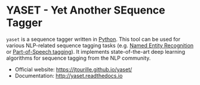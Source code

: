 # YASET - Yet Another SEquence Tagger 

`yaset` is a sequence tagger written in [Python](https://www.python.org/). This tool can be used for various NLP-related sequence tagging tasks (e.g. [Named Entity Recognition](https://en.wikipedia.org/wiki/Named-entity_recognition) or [Part-of-Speech tagging](https://en.wikipedia.org/wiki/Part-of-speech_tagging)). It implements state-of-the-art deep learning algorithms for sequence tagging from the NLP community.

* Official website: https://jtourille.github.io/yaset/
* Documentation: http://yaset.readthedocs.io
